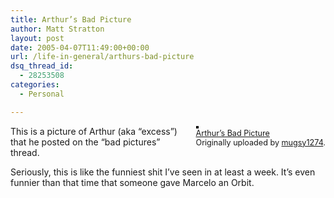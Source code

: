 ```yaml
---
title: Arthur’s Bad Picture
author: Matt Stratton
layout: post
date: 2005-04-07T11:49:00+00:00
url: /life-in-general/arthurs-bad-picture
dsq_thread_id:
  - 28253508
categories:
  - Personal

---
```

<div style="float:right;margin-left:10px;margin-bottom:10px;">
  <a href="https://www.flickr.com/photos/mugsy/8724860/" title="photo sharing"><img src="https://photos7.flickr.com/8724860_a0f4f71b3f_m.jpg" alt="" style="border:solid 2px #000000;" /></a> <br /> <span style="font-size:.9em;margin-top:0;"> <a href="https://www.flickr.com/photos/mugsy/8724860/">Arthur&#8217;s Bad Picture</a> <br /> Originally uploaded by <a href="https://www.flickr.com/people/mugsy/">mugsy1274</a>. </span>
</div>

This is a picture of Arthur (aka &#8220;excess&#8221;) that he posted on the &#8220;bad pictures&#8221; thread.

Seriously, this is like the funniest shit I&#8217;ve seen in at least a week. It&#8217;s even funnier than that time that someone gave Marcelo an Orbit.
